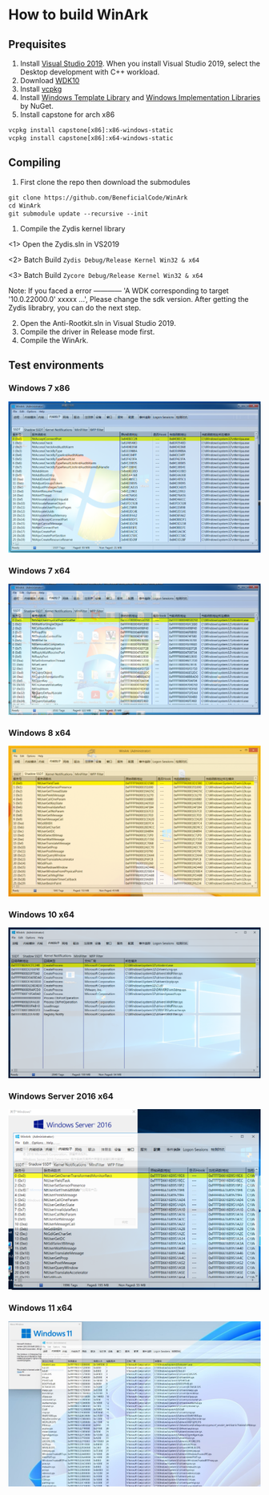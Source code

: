 # How to build WinArk
## Prequisites

1. Install [Visual Studio 2019](https://learn.microsoft.com/en-us/visualstudio/releases/2019/release-notes). When you install Visual Studio 2019, select the Desktop development with C++ workload.
2. Download [WDK10](https://learn.microsoft.com/en-au/windows-hardware/drivers/download-the-wdk)
3. Install [vcpkg](https://github.com/microsoft/vcpkg)
4. Install [Windows Template Library](https://wtl.sourceforge.io/) and [Windows Implementation Libraries](https://github.com/microsoft/wil) by NuGet.
5. Install capstone for arch x86
```
vcpkg install capstone[x86]:x86-windows-static
vcpkg install capstone[x86]:x64-windows-static
```

## Compiling
1. First clone the repo then download the submodules
```
git clone https://github.com/BeneficialCode/WinArk
cd WinArk
git submodule update --recursive --init
```
1. Compile the Zydis kernel library

<1> Open the Zydis.sln in VS2019

<2> Batch Build `Zydis Debug/Release Kernel Win32 & x64`

<3> Batch Build `Zycore Debug/Release Kernel Win32 & x64`

Note: If you faced a error ———— 'A WDK corresponding to target '10.0.22000.0' xxxxx ...', Please change the sdk version.
After getting the Zydis librabry, you can do the next step.

2. Open the Anti-Rootkit.sln in Visual Studio 2019.
3. Compile the driver in Release mode first.
4. Compile the WinArk.

## Test environments

### Windows 7 x86
![Windows 7 x86](resources/win7_x86.png)

### Windows 7 x64
![Windows 7 x64](resources/win7_x64.png)

### Windows 8 x64
![Windows 8 x64](resources/win8_x64.png)

### Windows 10 x64
![Windows 10 x64](resources/win10_x64.png)

### Windows Server 2016 x64
![Windows Server 2016 x64](resources/winserver_2016_x64.png)

### Windows 11 x64
![Windows 11 x64](resources/win11_x64.png)





